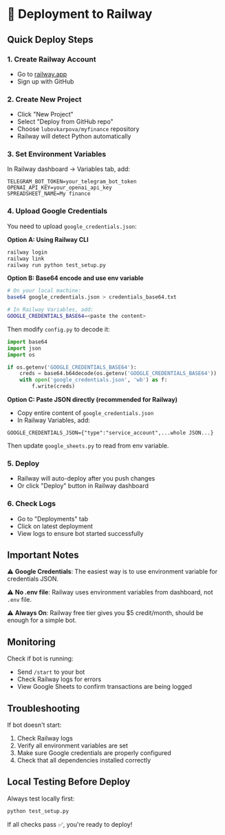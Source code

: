 # 🚂 Deployment to Railway

## Quick Deploy Steps

### 1. Create Railway Account
- Go to [railway.app](https://railway.app)
- Sign up with GitHub

### 2. Create New Project
- Click "New Project"
- Select "Deploy from GitHub repo"
- Choose `lubovkarpova/myfinance` repository
- Railway will detect Python automatically

### 3. Set Environment Variables
In Railway dashboard → Variables tab, add:

```
TELEGRAM_BOT_TOKEN=your_telegram_bot_token
OPENAI_API_KEY=your_openai_api_key
SPREADSHEET_NAME=My finance
```

### 4. Upload Google Credentials
You need to upload `google_credentials.json`:

**Option A: Using Railway CLI**
```bash
railway login
railway link
railway run python test_setup.py
```

**Option B: Base64 encode and use env variable**
```bash
# On your local machine:
base64 google_credentials.json > credentials_base64.txt

# In Railway Variables, add:
GOOGLE_CREDENTIALS_BASE64=<paste the content>
```

Then modify `config.py` to decode it:
```python
import base64
import json
import os

if os.getenv('GOOGLE_CREDENTIALS_BASE64'):
    creds = base64.b64decode(os.getenv('GOOGLE_CREDENTIALS_BASE64'))
    with open('google_credentials.json', 'wb') as f:
        f.write(creds)
```

**Option C: Paste JSON directly (recommended for Railway)**
- Copy entire content of `google_credentials.json`
- In Railway Variables, add:
```
GOOGLE_CREDENTIALS_JSON={"type":"service_account",...whole JSON...}
```

Then update `google_sheets.py` to read from env variable.

### 5. Deploy
- Railway will auto-deploy after you push changes
- Or click "Deploy" button in Railway dashboard

### 6. Check Logs
- Go to "Deployments" tab
- Click on latest deployment
- View logs to ensure bot started successfully

## Important Notes

⚠️ **Google Credentials**: The easiest way is to use environment variable for credentials JSON.

⚠️ **No .env file**: Railway uses environment variables from dashboard, not `.env` file.

⚠️ **Always On**: Railway free tier gives you $5 credit/month, should be enough for a simple bot.

## Monitoring

Check if bot is running:
- Send `/start` to your bot
- Check Railway logs for errors
- View Google Sheets to confirm transactions are being logged

## Troubleshooting

If bot doesn't start:
1. Check Railway logs
2. Verify all environment variables are set
3. Make sure Google credentials are properly configured
4. Check that all dependencies installed correctly

## Local Testing Before Deploy

Always test locally first:
```bash
python test_setup.py
```

If all checks pass ✅, you're ready to deploy!


